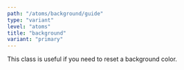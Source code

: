 ```yaml
---
path: "/atoms/background/guide"
type: "variant"
level: "atoms"
title: "background"
variant: "primary"
---
```


This class is useful if you need to reset a background color.
